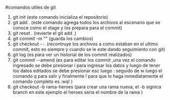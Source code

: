 #comandos utiles de git

1. git init (este comando inicializa el repositorio)
2. git add . (este comando agrega todos los archivos al escenario que se conoce como el stage y los prepara para el commit)
3. git reset . (revierte el git add .) 
4. git commit -m "" (guarda los cambios)
5. git checkout --. (recontruye los archivos a como estaban en el ultimo commit, esto es siempre y cuando se le este dando seguimiento con git)
6. git log (es para ver un historial de los commit realizados)
7. git commit --amend (es para editar los commit ,una vez el comando ingresado se debe presionar i para ingresar los datos y luego de tener los datos editados se debe presionar esc luego : seguido de w luego el comando q para salir y finalmente ! para que lo haga inmediatamente el comando completo es :wq! )
8. git checkout -b rama-heroes (para crear una rama nueva, el -b signica branch en este ejemplo el heroes seria el nombre de la rama  )

